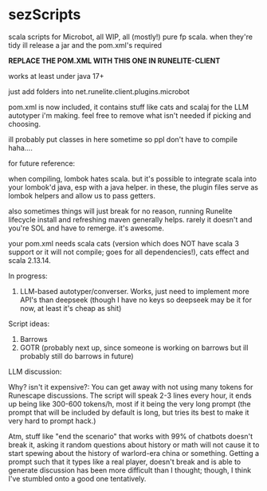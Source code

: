# sezScripts
scala scripts for Microbot, all WIP, all (mostly!) pure fp scala. when they're tidy ill release a jar and the pom.xml's required

**REPLACE THE POM.XML WITH THIS ONE IN RUNELITE-CLIENT**

works at least under java 17+

just add folders into net.runelite.client.plugins.microbot

pom.xml is now included, it contains stuff like cats and scalaj for the LLM autotyper i'm making. feel free to remove what isn't needed if picking and choosing.

ill probably put classes in here sometime so ppl don't have to compile haha....

for future reference:

when compiling, lombok hates scala. but it's possible to integrate scala into your lombok'd java, esp with a java helper. in these, the plugin files serve as lombok helpers and allow us to pass getters. 

also sometimes things will just break for no reason, running Runelite lifecycle install and refreshing maven generally helps. rarely it doesn't and you're SOL and have to remerge. it's awesome.

your pom.xml needs scala cats (version which does NOT have scala 3 support or it will not compile; goes for all dependencies!), cats effect and scala 2.13.14. 

In progress:

1. LLM-based autotyper/converser. Works, just need to implement more API's than deepseek (though I have no keys so deepseek may be it for now, at least it's cheap as shit)

Script ideas:

1. Barrows
2. GOTR (probably next up, since someone is working on barrows but ill probably still do barrows in future)

LLM discussion:

Why? isn't it expensive?: You can get away with not using many tokens for Runescape discussions. The script will speak 2-3 lines every hour, it ends up being like 300-600 tokens/h, most if it being the very long prompt (the prompt that will be included by default is long, but tries its best to make it very hard to prompt hack.)

Atm, stuff like "end the scenario" that works with 99% of chatbots doesn't break it, asking it random questions about history or math will not cause it to start spewing about the history of warlord-era china or something. Getting a prompt such that it types like a real player, doesn't break and is able to generate discussion has been more difficult than I thought; though, I think I've stumbled onto a good one tentatively.

